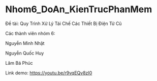 # Nhom6_DoAn_KienTrucPhanMem
Đề tài: Quy Trình Xử Lý Tái Chế Các Thiết Bị Điện Tử Cũ

Các thành viên nhóm 6:

Nguyễn Minh Nhật

Nguyễn Quốc Huy

Lâm Bá Phúc 


Link demo: https://youtu.be/r9vqEQv8zI0

